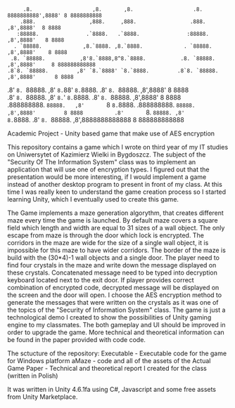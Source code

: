          .8.                   ,8.       ,8.                   .8.           8888888888',8888' 8 8888888888   
        .888.                 ,888.     ,888.                 .888.                 ,8',8888'  8 8888         
       :88888.               .`8888.   .`8888.               :88888.               ,8',8888'   8 8888         
      . `88888.             ,8.`8888. ,8.`8888.             . `88888.             ,8',8888'    8 8888         
     .8. `88888.           ,8'8.`8888,8^8.`8888.           .8. `88888.           ,8',8888'     8 888888888888 
    .8`8. `88888.         ,8' `8.`8888' `8.`8888.         .8`8. `88888.         ,8',8888'      8 8888         
   .8' `8. `88888.       ,8'   `8.`88'   `8.`8888.       .8' `8. `88888.       ,8',8888'       8 8888         
  .8'   `8. `88888.     ,8'     `8.`'     `8.`8888.     .8'   `8. `88888.     ,8',8888'        8 8888         
 .888888888. `88888.   ,8'       `8        `8.`8888.   .888888888. `88888.   ,8',8888'         8 8888         
.8'       `8. `88888. ,8'         `         `8.`8888. .8'       `8. `88888. ,8',8888888888888  8 888888888888 

        
                                                                                                                      
Academic Project - Unity based game that make use of AES encryption

This repository contains a game which I wrote on third year of my IT studies on Uniwersytet of Kazimierz Wielki in Bygdoszcz.
The subject of the "Security Of The Information System" class was to implement an application that will use one of encryption types.
I figured out that the presentation would be more interesting, if I would implement a game instead of another desktop program to present in front of my class. At this time I was really keen to understand the game creation process so I started learning Unity, which I eventually used to create this game.

The Game implements a maze generation algorythm, that creates different maze every time the game is launched. By default maze covers a square field which length and width are equal to 31 sizes of a wall object. The only escape from maze is through the door which lock is encrypted. The corridors in the maze are wide for the size of a single wall object, it is impossible for this maze to have wider corridors. The border of the maze is build with the (30*4)-1 wall objects and a single door. The player need to find four crystals in the maze and write down the message displayed on these crystals. Concatenated message need to be typed into decryption keyboard located next to the exit door. If player provides correct combination of encrypted code, decrypted message will be displayed on the screen and the door will open. I choose the AES encryption method to generate the messages that were written on the crystals as it was one of the topics of the "Security of Information System" class. The game is just a technological demo I created to show the possibilities of Unity gaming engine to my classmates. The both gameplay and UI should be improved in order to upgrade the game. More technical and theoretical information can be found in the paper provided with code code.

The sctucture of the repository:
  Executable - Executable code for the game for Windows platform
  aMaze - code and all of the assets of the Actual Game
  Paper -  Technical and theoretical report I created for the class (written in Polish)
  
 
It was written in Unity 4.6.1fa using C#, Javascript and some free assets from Unity Marketplace.
